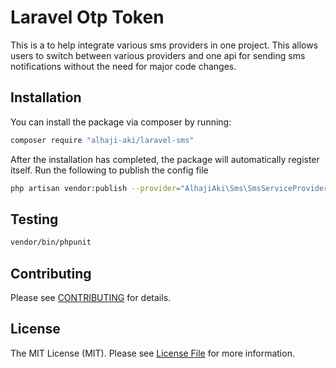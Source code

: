 # Laravel Otp Token

This is a to help integrate various sms providers in one project. This allows users to switch between various providers and one api for sending sms notifications without the need for major code changes.

## Installation

You can install the package via composer by running:

```bash
composer require "alhaji-aki/laravel-sms"
```

After the installation has completed, the package will automatically register itself.
Run the following to publish the config file

```bash
php artisan vendor:publish --provider="AlhajiAki\Sms\SmsServiceProvider"
```

<!-- Show config -->

<!-- Usage -->
<!-- as notification -->
<!-- as normal call -->

## Testing

```bash
vendor/bin/phpunit
```

## Contributing

Please see [CONTRIBUTING](CONTRIBUTING.md) for details.

## License

The MIT License (MIT). Please see [License File](LICENSE.md) for more information.
